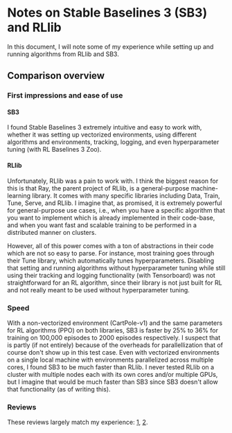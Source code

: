 # Notes on Stable Baselines 3 (SB3) and RLlib

In this document, I will note some of my experience while setting up and running algorithms from RLlib and SB3.

## Comparison overview

### First impressions and ease of use

#### SB3

I found Stable Baselines 3 extremely intuitive and easy to work with, whether it was setting up vectorized environments, using different algorithms and environments, tracking, logging, and even hyperparameter tuning (with RL Baselines 3 Zoo).

#### RLlib

Unfortunately, RLlib was a pain to work with. I think the biggest reason for this is that Ray, the parent project of RLlib, is a general-purpose machine-learning library. It comes with many specific libraries including Data, Train, Tune, Serve, and RLlib. I imagine that, as promised, it is extremely powerful for general-purpose use cases, i.e., when you have a specific algorithm that you want to implement which is already implemented in their code-base, and when you want fast and scalable training to be performed in a distributed manner on clusters.

However, all of this power comes with a ton of abstractions in their code which are not so easy to parse. For instance, most training goes through their Tune library, which automatically tunes hyperparameters. Disabling that setting and running algorithms without hyperparameter tuning while still using their tracking and logging functionality (with Tensorboard) was not straightforward for an RL algorithm, since their library is not just built for RL and not really meant to be used without hyperparameter tuning.

### Speed

With a non-vectorized environment (CartPole-v1) and the same parameters for RL algorithms (PPO) on both libraries, SB3 is faster by 25% to 36% for training on 100,000 episodes to 2000 episodes respectively. I suspect that is partly (if not entirely) because of the overheads for parallellization that of course don't show up in this test case. Even with vectorized environments on a single local machine with environments parallelized across multiple cores, I found SB3 to be much faster than RLlib. I never tested RLlib on a cluster with multiple nodes each with its own cores and/or multiple GPUs, but I imagine that would be much faster than SB3 since SB3 doesn't allow that functionality (as of writing this).

### Reviews

These reviews largely match my experience: [1](https://www.reddit.com/r/reinforcementlearning/comments/sj457y/stable_baselines_vs_rllib_vs_cleanrl/), [2](https://www.reddit.com/r/reinforcementlearning/comments/ulx7fu/whats_the_best_rl_lib/).
